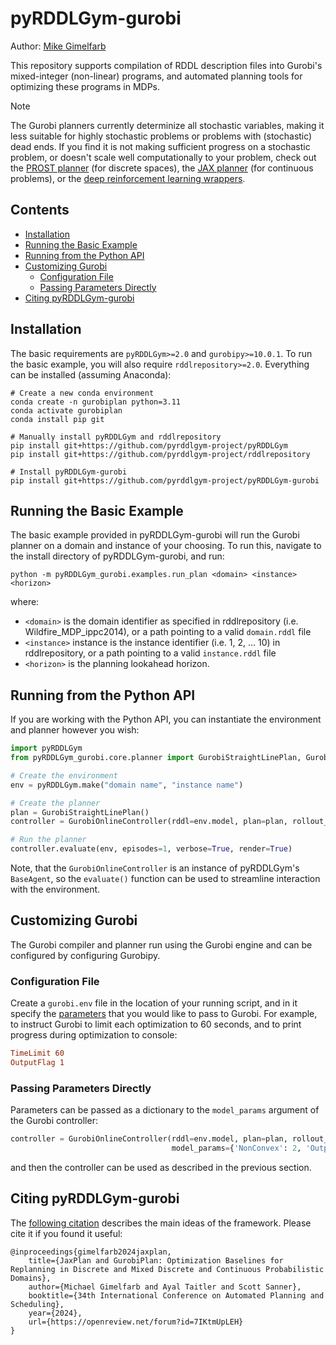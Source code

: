 # pyRDDLGym-gurobi

Author: [Mike Gimelfarb](https://mike-gimelfarb.github.io)

This repository supports compilation of RDDL description files into Gurobi's mixed-integer (non-linear) programs, and automated planning tools for optimizing these programs in MDPs.

> [!NOTE]  
> The Gurobi planners currently determinize all stochastic variables, making it less suitable for highly stochastic problems or problems with (stochastic) dead ends.
> If you find it is not making sufficient progress on a stochastic problem, or doesn't scale well computationally to your problem, check out the [PROST planner](https://github.com/pyrddlgym-project/pyRDDLGym-prost) (for discrete spaces), the [JAX planner](https://github.com/pyrddlgym-project/pyRDDLGym-jax) (for continuous problems), or the [deep reinforcement learning wrappers](https://github.com/pyrddlgym-project/pyRDDLGym-rl).


## Contents

- [Installation](#installation)
- [Running the Basic Example](#running-the-basic-example)
- [Running from the Python API](#running-from-the-python-api)
- [Customizing Gurobi](#customizing-gurobi)
  - [Configuration File](#configuration-file)
  - [Passing Parameters Directly](#passing-parameters-directly)
- [Citing pyRDDLGym-gurobi](#citing-pyrddlgym-gurobi)

## Installation

The basic requirements are ``pyRDDLGym>=2.0`` and ``gurobipy>=10.0.1``. To run the basic example, you will also require ``rddlrepository>=2.0``. Everything can be installed (assuming Anaconda):

```shell
# Create a new conda environment
conda create -n gurobiplan python=3.11
conda activate gurobiplan
conda install pip git

# Manually install pyRDDLGym and rddlrepository
pip install git+https://github.com/pyrddlgym-project/pyRDDLGym
pip install git+https://github.com/pyrddlgym-project/rddlrepository

# Install pyRDDLGym-gurobi
pip install git+https://github.com/pyrddlgym-project/pyRDDLGym-gurobi
```

## Running the Basic Example

The basic example provided in pyRDDLGym-gurobi will run the Gurobi planner on a domain and instance of your choosing.
To run this, navigate to the install directory of pyRDDLGym-gurobi, and run:

```shell
python -m pyRDDLGym_gurobi.examples.run_plan <domain> <instance> <horizon>
```

where:
- ``<domain>`` is the domain identifier as specified in rddlrepository (i.e. Wildfire_MDP_ippc2014), or a path pointing to a valid ``domain.rddl`` file
- ``<instance>`` instance is the instance identifier (i.e. 1, 2, ... 10) in rddlrepository, or a path pointing to a valid ``instance.rddl`` file
- ``<horizon>`` is the planning lookahead horizon.

## Running from the Python API

If you are working with the Python API, you can instantiate the environment and planner however you wish:

```python
import pyRDDLGym
from pyRDDLGym_gurobi.core.planner import GurobiStraightLinePlan, GurobiOnlineController

# Create the environment
env = pyRDDLGym.make("domain name", "instance name")

# Create the planner
plan = GurobiStraightLinePlan()
controller = GurobiOnlineController(rddl=env.model, plan=plan, rollout_horizon=5)

# Run the planner
controller.evaluate(env, episodes=1, verbose=True, render=True)
```

Note, that the ``GurobiOnlineController`` is an instance of pyRDDLGym's ``BaseAgent``, so the ``evaluate()`` function can be used to streamline interaction with the environment.

## Customizing Gurobi

The Gurobi compiler and planner run using the Gurobi engine and can be configured by configuring Gurobipy. 

### Configuration File

Create a ``gurobi.env`` file in the location of your running script, and in it specify the [parameters](https://www.gurobi.com/documentation/current/refman/parameters.html) that you would like to pass to Gurobi.
For example, to instruct Gurobi to limit each optimization to 60 seconds, and to print progress during optimization to console:

```ini
TimeLimit 60
OutputFlag 1
```

### Passing Parameters Directly

Parameters can be passed as a dictionary to the ``model_params`` argument of the Gurobi controller:

```python
controller = GurobiOnlineController(rddl=env.model, plan=plan, rollout_horizon=5,
                                    model_params={'NonConvex': 2, 'OutputFlag': 1})
```

and then the controller can be used as described in the previous section.

## Citing pyRDDLGym-gurobi

The [following citation](https://ojs.aaai.org/index.php/ICAPS/article/view/31480) describes the main ideas of the framework. Please cite it if you found it useful:

```
@inproceedings{gimelfarb2024jaxplan,
    title={JaxPlan and GurobiPlan: Optimization Baselines for Replanning in Discrete and Mixed Discrete and Continuous Probabilistic Domains},
    author={Michael Gimelfarb and Ayal Taitler and Scott Sanner},
    booktitle={34th International Conference on Automated Planning and Scheduling},
    year={2024},
    url={https://openreview.net/forum?id=7IKtmUpLEH}
}

